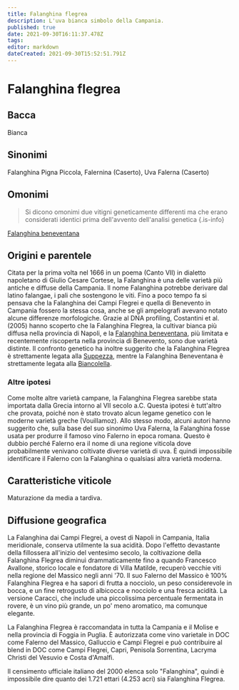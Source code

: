 ```yaml
---
title: Falanghina flegrea
description: L'uva bianca simbolo della Campania.
published: true
date: 2021-09-30T16:11:37.478Z
tags: 
editor: markdown
dateCreated: 2021-09-30T15:52:51.791Z
---
```


# Falanghina flegrea

## Bacca
Bianca

## Sinonimi
Falanghina Pigna Piccola, Falernina (Caserto), Uva Falerna (Caserto)

## Omonimi
> Si dicono omonimi due vitigni geneticamente differenti ma che erano considerati identici prima dell'avvento dell'analisi genetica
{.is-info}


[Falanghina beneventana](/vitigni/Italia/bacca-bianca/falanghina-beneventana)

## Origini e parentele

Citata per la prima volta nel 1666 in un poema (Canto VII) in dialetto napoletano di Giulio Cesare Cortese, la Falanghina è una delle varietà più antiche e diffuse della Campania. Il nome Falanghina potrebbe derivare dal latino falangae, i pali che sostengono le viti. Fino a poco tempo fa si pensava che la Falanghina dei Campi Flegrei e quella di Benevento in Campania fossero la stessa cosa, anche se gli ampelografi avevano notato alcune differenze morfologiche. Grazie al DNA profiling, Costantini et al. (2005) hanno scoperto che la Falanghina Flegrea, la cultivar bianca più diffusa nella provincia di Napoli, e la [Falanghina beneventana](/vitigni/Italia/bacca-bianca/falanghina-beneventana), più limitata e recentemente riscoperta nella provincia di Benevento, sono due varietà distinte. Il confronto genetico ha inoltre suggerito che la Falanghina Flegrea è strettamente legata alla [Suppezza](/vitigni/Italia/bacca-bianca/suppezza), mentre la Falanghina Beneventana è strettamente legata alla [Biancolella](/vitigni/Italia/bacca-bianca/biancolella).

### Altre ipotesi

Come molte altre varietà campane, la Falanghina Flegrea sarebbe stata importata dalla Grecia intorno al VII secolo a.C. Questa ipotesi è tutt'altro che provata, poiché non è stato trovato alcun legame genetico con le moderne varietà greche (Vouillamoz). Allo stesso modo, alcuni autori hanno suggerito che, sulla base del suo sinonimo Uva Falerna, la Falanghina fosse usata per produrre il famoso vino Falerno in epoca romana. Questo è dubbio perché Falerno era il nome di una regione viticola dove probabilmente venivano coltivate diverse varietà di uva. È quindi impossibile identificare il Falerno con la Falanghina o qualsiasi altra varietà moderna.

## Caratteristiche viticole

Maturazione da media a tardiva.

## Diffusione geografica

La Falanghina dai Campi Flegrei, a ovest di Napoli in Campania, Italia meridionale, conserva utilmente la sua acidità. Dopo l'effetto devastante della fillossera all'inizio del ventesimo secolo, la coltivazione della Falanghina Flegrea diminuì drammaticamente fino a quando Francesco Avallone, storico locale e fondatore di Villa Matilde, recuperò vecchie viti nella regione del Massico negli anni '70. Il suo Falerno del Massico è 100% Falanghina Flegrea e ha sapori di frutta a nocciolo, un peso considerevole in bocca, e un fine retrogusto di albicocca e nocciolo e una fresca acidità. La versione Caracci, che include una piccolissima percentuale fermentata in rovere, è un vino più grande, un po' meno aromatico, ma comunque elegante.

La Falanghina Flegrea è raccomandata in tutta la Campania e il Molise e nella provincia di Foggia in Puglia. È autorizzata come vino varietale in DOC come Falerno del Massico, Galluccio e Campi Flegrei e può contribuire al blend in DOC come Campi Flegrei, Capri, Penisola Sorrentina, Lacryma Christi del Vesuvio e Costa d'Amalfi.

Il censimento ufficiale italiano del 2000 elenca solo "Falanghina", quindi è impossibile dire quanto dei 1.721 ettari (4.253 acri) sia Falanghina Flegrea.


